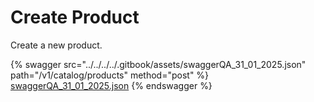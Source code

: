 # Create Product

Create a new product.

{% swagger src="../../../../.gitbook/assets/swaggerQA_31_01_2025.json" path="/v1/catalog/products" method="post" %}
[swaggerQA_31_01_2025.json](../../../../.gitbook/assets/swaggerQA_31_01_2025.json)
{% endswagger %}
